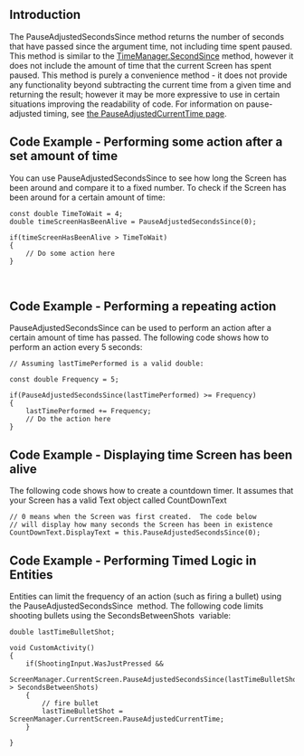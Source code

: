 ## Introduction

The PauseAdjustedSecondsSince method returns the number of seconds that have passed since the argument time, not including time spent paused. This method is similar to the [TimeManager.SecondSince](/frb/docs/index.php?title=FlatRedBall.TimeManager.SecondsSince.md "FlatRedBall.TimeManager.SecondsSince") method, however it does not include the amount of time that the current Screen has spent paused. This method is purely a convenience method - it does not provide any functionality beyond subtracting the current time from a given time and returning the result; however it may be more expressive to use in certain situations improving the readability of code. For information on pause-adjusted timing, see [the PauseAdjustedCurrentTime page](/frb/docs/index.php?title=Glue:Reference:Screens:PauseAdjustedCurrentTime.md "Glue:Reference:Screens:PauseAdjustedCurrentTime").

## Code Example - Performing some action after a set amount of time

You can use PauseAdjustedSecondsSince to see how long the Screen has been around and compare it to a fixed number. To check if the Screen has been around for a certain amount of time:

``` lang:c#
const double TimeToWait = 4;
double timeScreenHasBeenAlive = PauseAdjustedSecondsSince(0);

if(timeScreenHasBeenAlive > TimeToWait)
{
    // Do some action here
}
```

 

## Code Example - Performing a repeating action

PauseAdjustedSecondsSince can be used to perform an action after a certain amount of time has passed. The following code shows how to perform an action every 5 seconds:

    // Assuming lastTimePerformed is a valid double:

    const double Frequency = 5;

    if(PauseAdjustedSecondsSince(lastTimePerformed) >= Frequency)
    {
        lastTimePerformed += Frequency;
        // Do the action here
    }

## Code Example - Displaying time Screen has been alive

The following code shows how to create a countdown timer. It assumes that your Screen has a valid Text object called CountDownText

    // 0 means when the Screen was first created.  The code below
    // will display how many seconds the Screen has been in existence
    CountDownText.DisplayText = this.PauseAdjustedSecondsSince(0);

## Code Example - Performing Timed Logic in Entities

Entities can limit the frequency of an action (such as firing a bullet) using the PauseAdjustedSecondsSince  method. The following code limits shooting bullets using the SecondsBetweenShots  variable:

``` lang:c#
double lastTimeBulletShot;

void CustomActivity()
{
    if(ShootingInput.WasJustPressed && 
        ScreenManager.CurrentScreen.PauseAdjustedSecondsSince(lastTimeBulletShot) > SecondsBetweenShots)
    {
        // fire bullet
        lastTimeBulletShot = ScreenManager.CurrentScreen.PauseAdjustedCurrentTime;
    }

}
```

 
